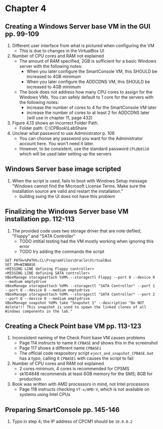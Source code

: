 # Chapter 4

## Creating a Windows Server base VM in the GUI pp. 99-109
1. Different user interface from what is pictured when configuring the VM
    - This is due to changes in the VirtualBox UI
2. Number of CPU cores and RAM not explained
    - The amount of RAM specified, 2GB is sufficient for a basic Windows server with the following notes:
      - When you later configure the SmartConsole VM, this SHOULD be increased to 4GB minimum
      - When you later configure the ADDCDNS VM, this SHOULD be increased to 4GB minimum
    - The book does not address how many CPU cores to assign for the Windows VMs. You can safely default to 1 core for the servers with the following notes:
      - increase the number of cores to 4 for the SmartConsole VM later
      - increase the number of cores to at least 2 for ADDCDNS later (will use in chapter 11, page 432)
3. Figure 4.13 shows an incorrect Folder Path.
    - Folder path: C:\CPBook\LabShare
5. Unclear what password to use Administrator p. 106
    - You can choose any password you want for the Administrator account here. You won't need it later.
    - However, to be consistent, use the standard password `CPL@b8110` which will be used later setting  up the servers
## Windows Server base image scripted
1. When the script is used, fails to boot with Windows Setup message "Windows cannot find the Microsoft License Terms. Make sure the installation source are valid and restart the installation."
    - buildng suing the UI does not have this problem
## Finalizing the Windows Server base VM installation pp. 112-113
1. The provided code uses two storage driver that are note defiled, "Floppy" and "SATA Controller"
    - TODO intitial testing had the VM mostly working when ignoring this error
    - TODO try adding the commands the script

```
SET PATH=%PATH%;CL\ProgramFiles\Oracle\VirtualBox
SET VM=WINBASE
<MISSING LINE defining Floppy controller>
<MISSING LINE defining SATA controller>
VBoxManage storageattach %VM% --storagectl Floppy --port 0 --device 0 --medium emptydrive
VBoxManage storageattach %VM% --storagectl "SATA Controller" --port 1 --port 0 --device 0 --medium emptydrive
VBoxManage storageattach %VM% --storagectl "SATA Controller" --port 2 --port 0 --device 0 --medium emptydrive
VBoxManage snapshot %VM% take "Snapshot 1" --description "Do NOT delete!!! This snapshot is used to spawn the linked clones of all Windows components in the lab."
```
## Creating a Check Point base VM pp. 113-123
1. Inconsistent naming of the Check Point base VM causes problems
    - Page 114 instructs to name it `CPBASE` and shows this in the screenshot
    - Page 117 shows a different name `CPBASE1`
    - The official code respository script  `eject_and_snapshot_CPBASE.bat` has a typo, calling it `CPBASE1` with causes the script to fail
2. Number of CPU cores and RAM not explained
     - 2 cores minimum, 4 cores is recommended for CPSMS
     - sk104848 recommends at least 6GB memory for the SMS; 8GB for production
3. Book was written with AMD processors in mind, not Intel processors
    - Page 118 instructs checking `VT-x/AMD-V`, which is not available on systems using Intel CPUs
## Preparing SmartConsole pp. 145-146
1. Typo in step 4; the IP address of CPCM1 should be `10.0.0.2`
